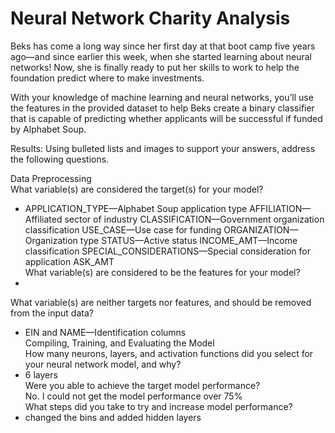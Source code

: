 # Neural Network Charity Analysis  
Beks has come a long way since her first day at that boot camp five years ago—and since earlier this week, when she started learning about neural networks! Now, she is finally ready to put her skills to work to help the foundation predict where to make investments.  

With your knowledge of machine learning and neural networks, you’ll use the features in the provided dataset to help Beks create a binary classifier that is capable of predicting whether applicants will be successful if funded by Alphabet Soup.  

Results: Using bulleted lists and images to support your answers, address the following questions.  

Data Preprocessing  
What variable(s) are considered the target(s) for your model?  
* APPLICATION_TYPE—Alphabet Soup application type AFFILIATION—Affiliated sector of industry CLASSIFICATION—Government organization classification USE_CASE—Use case for funding ORGANIZATION—Organization type STATUS—Active status INCOME_AMT—Income classification SPECIAL_CONSIDERATIONS—Special consideration for application ASK_AMT  
What variable(s) are considered to be the features for your model?  
*  
What variable(s) are neither targets nor features, and should be removed from the input data?  
* EIN and NAME—Identification columns  
Compiling, Training, and Evaluating the Model  
How many neurons, layers, and activation functions did you select for your neural network model, and why?  
* 6 layers  
Were you able to achieve the target model performance?  
No. I could not get the model performance over 75%  
What steps did you take to try and increase model performance?  
* changed the bins and added hidden layers  
